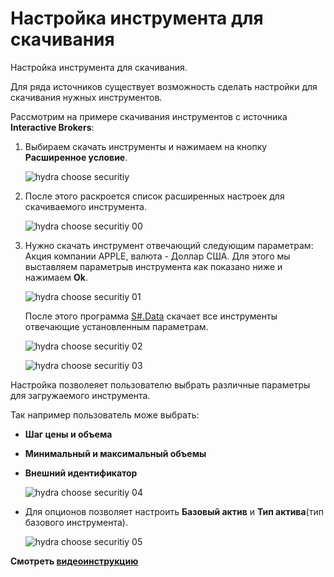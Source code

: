 # Настройка инструмента для скачивания

Настройка инструмента для скачивания.

Для ряда источников существует возможность сделать настройки для скачивания нужных инструментов.

Рассмотрим на примере скачивания инструментов с источника **Interactive Brokers**: 

1. Выбираем скачать инструменты и нажимаем на кнопку **Расширенное условие**.

   ![hydra choose securitiy](~/images/hydra_choose_securitiy.png)
2. После этого раскроется список расширенных настроек для скачиваемого инструмента.

   ![hydra choose securitiy 00](~/images/hydra_choose_securitiy_00.png)
3. Нужно скачать инструмент отвечающий следующим параметрам: Акция компании APPLE, валюта \- Доллар США. Для этого мы выставляем параметрыв инструмента как показано ниже и нажимаем **Ok**.

   ![hydra choose securitiy 01](~/images/hydra_choose_securitiy_01.png)

   После этого программа [S\#.Data](Hydra.md) скачает все инструменты отвечающие установленным параметрам. 

   ![hydra choose securitiy 02](~/images/hydra_choose_securitiy_02.png)

   ![hydra choose securitiy 03](~/images/hydra_choose_securitiy_03.png)

Настройка позволеяет пользователю выбрать различные параметры для загружаемого инструмента. 

Так например пользователь може выбрать:

- **Шаг цены и объема**
- **Минимальный и максимальный объемы**
- **Внешний идентификатор**

  ![hydra choose securitiy 04](~/images/hydra_choose_securitiy_04.png)
- Для опционов позволяет настроить **Базовый актив** и **Тип актива**(тип базового инструмента).

  ![hydra choose securitiy 05](~/images/hydra_choose_securitiy_05.png)

**Смотреть [видеоинструкцию](HydraSecuritiesCongfigDowVideo.md)**
